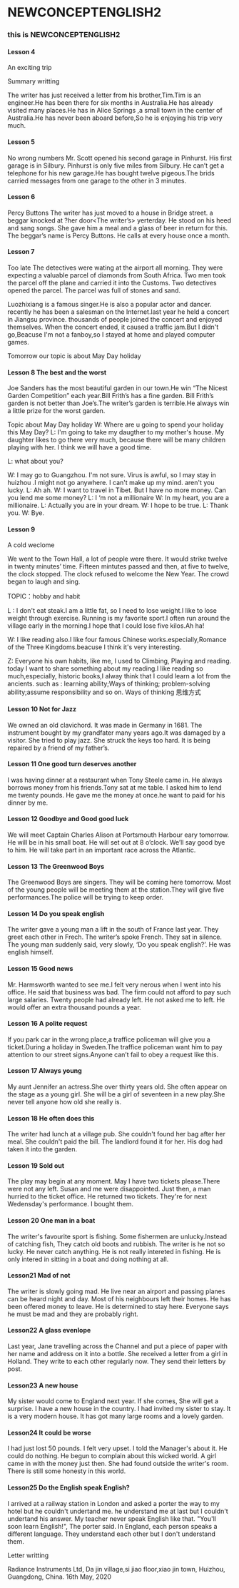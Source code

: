 # NEWCONCEPTENGLISH2
### this is NEWCONCEPTENGLISH2

#### Lesson 4

An exciting trip

Summary writting 

The writer has just received a letter from his brother,Tim.Tim is an engineer.He has been there for six months in Australia.He has already visited many places.He has in Alice Springs ,a small town in the center of Australia.He has never been aboard before,So he is enjoying his trip very much.

#### Lesson 5
No wrong numbers
Mr. Scott opened his second garage in Pinhurst. His first garage is in Silbury. Pinhurst is only five miles from Silbury. He can’t get a telephone for his new garage.He has bought twelve pigeous.The brids carried messages from one garage to the other in 3 minutes.

#### Lesson 6
Percy Buttons
The writer has just moved to a house in Bridge street. a beggar knocked at ?her door<The writer’s> yerterday. He stood on his heed and sang songs. She gave him a meal and a glass of beer in return for this. The beggar’s name is Percy Buttons. He calls at every house once a month.

#### Lesson 7
Too late
The detectives were wating at the airport all morning. They were expecting a valuable parcel of diamonds from South Africa. Two men took the parcel off the plane and carried it into the Customs. Two detectives opened the parcel. The parcel was full of stones and sand.

Luozhixiang is a famous singer.He is also a popular actor and dancer. recently he has been a salesman on the Internet.last year he held a concert in Jiangsu province. thousands of people joined the concert and enjoyed themselves. When the concert ended, it caused a traffic jam.But I didn't go,Beacuse I'm not a fanboy,so I stayed at home and played computer games.

Tomorrow our topic is about May Day holiday


#### Lesson 8 The best and the worst

Joe Sanders has the most beautiful garden in our town.He win “The Nicest Garden Competition” each year.Bill Frith’s has a fine garden.
Bill Frith’s garden is not better than Joe’s.The writer’s garden is terrible.He always win a little prize for the worst garden.

Topic about May Day holiday
W: Where are u going to spend your holiday this May Day?
L: I'm going to take my daugther to my mother's house. My daughter likes to go there very much, because there will be many children playing with her. I think we will have a good time.

L: what about you?

W: I may go to Guangzhou. I'm not sure. Virus is awful, so I may stay in huizhou .I might not go anywhere. I can't make up my mind. aren't you lucky.
L: Ah ah.
W: I want to travel in Tibet. But I have no more money. Can you lend me some money? 
L: I ‘m not a millionaire 
W: In my heart, you are a millionaire.
L: Actually you are in your dream.
W: I hope to be true.
L: Thank you.
W: Bye.


#### Lesson 9
A cold weclome

We went to the Town Hall, a lot of people were there. It would strike twelve in twenty minutes’ time. Fifteen mintutes passed and then, at five to twelve, the clock stopped. The clock refused to welcome the New Year. The crowd began to laugh and sing.

TOPIC：hobby and habit

L : I don't eat steak.I am a little fat, so I need to lose weight.I like to lose weight through exercise. Running is my favorite sport.I often run around the village early in the morning.I hope that I could lose five kilos.Ah ha!

W: I like reading also.I like four famous Chinese works.especially,Romance of the Three Kingdoms.beacuse I think it's very interesting.

Z: Everyone his own habits, like me, I used to Climbing, Playing and reading. today I want to share something about my reading.I like reading so much,especially, historic books,I alway think that I could learn a lot from the ancients. such as : learning ability;Ways of thinking; problem-solving ability;assume responsibility and so on.
Ways of thinking 思维方式
#### Lesson 10 Not for Jazz

We owned an old clavichord. It was made in Germany in 1681. The instrument bought by my grandfater many years ago.It was damaged by a visitor. She tried to play jazz. She struck the keys too hard. It is being repaired by a friend of my father’s.


#### Lesson 11 One good turn deserves another

I was having dinner at a restaurant when Tony Steele came in. He always borrows money from his friends.Tony sat at me table. I asked him to lend me twenty pounds. He gave me the money at once.he want to paid for his dinner by me.


#### Lesson 12 Goodbye and Good good luck

We will meet Captain Charles Alison at Portsmouth Harbour eary tomorrow. He will be in his small boat. He will set out at 8 o’clock. We’ll say good bye to him. He will take part in an important race across the Atlantic.


#### Lesson 13 The Greenwood Boys

The Greenwood Boys are singers. They will be coming here tomorrow. Most of the young people will be meeting them at the station.They will give five performances.The police will be trying to keep order.


#### Lesson 14 Do you speak english

The writer gave a young man a lift in the south of France last year. They greet each other in Frech. The writer’s spoke French. They sat in silence. The young man suddenly said, very slowly, ‘Do you speak english?’. He was english himself.

#### Lesson 15 Good news

Mr. Harmsworth wanted to see me.I felt very nerous when I went into his office. He said that business was bad. The firm could not afford to pay such large salaries. Twenty people had already left. He not asked me to left. He would offer an extra thousand pounds a year.

#### Lesson 16 A polite request

If you park car in the wrong place,a traffice policeman will give you a ticket.During a holiday in Sweden.The traffice policeman want him to pay attention to our street signs.Anyone can’t fail to obey a request like this.

#### Lesson 17 Always young

My aunt Jennifer an actress.She over thirty years old. She often appear on the stage as a young girl. She will be a girl of seventeen in a new play.She never tell anyone how old she really is.



#### Lesson 18 He often does this

The writer had lunch at a village pub. She couldn't found her bag after her meal. She couldn't paid the bill. The landlord found it for her. His dog had taken it into the garden. 


#### Lesson 19 Sold out

The play may begin at any moment. May I have two tickets please.There were not any left. Susan and me were disappointed. Just then, a man hurried to the ticket office. He returned two tickets. They're for next Wedensday's performance. I bought them. 


#### Lesson 20 One man in a boat

The writer's favourite sport is fishing. Some fishermen are unlucky.Instead of catching fish, They catch old boots and rubbish. The writer is he not so lucky. He never catch anything. He is not really intereted in fishing. He is only intered in sitting in a boat and doing nothing at all.


#### Lesson21 Mad of not

The writer is slowly going mad. He live near an airport and passing planes can be heard night and day. Most of his neighbours left their homes. He has been offered money to leave. He is determined to stay here. Everyone says he must be mad and they are probably right. 


#### Lesson22 A glass evenlope

Last year, Jane travelling across the Channel and put a piece of paper with her name and address on it into a bottle. She received a letter from a girl in Holland. They write to each other regularly now. They send their letters by post.

#### Lesson23 A new house

My sister would come to England next year. If she comes, She will get a surprise. I have a new house in the country. I had invited my sister to stay. It is a very modern house. It has got many large rooms and a lovely garden.

#### Lesson24 It could be worse

I had just lost 50 pounds. I felt very upset. I told the Manager's about it. He could do nothing. He begun to complain about this wicked world. A girl came in with the money just then. She had found outside the writer's room. There is still some honesty in this world.



#### Lesson25 Do the English speak English?

I arrived at a railway station in London and asked a porter the way to my hotel but he couldn't undertand me. he understand me at last but I couldn't undertand his answer. My teacher never speak English like that. "You'll soon learn English!", The porter said. In England, each person speaks a different language. They understand each other but I don't understand them.

Letter writting

Radiance Instruments Ltd,
Da jin village,si jiao floor,xiao jin town,
Huizhou,
Guangdong,
China.
16th May, 2020
